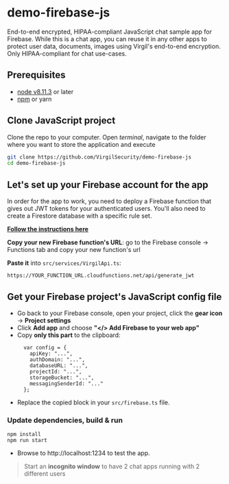# demo-firebase-js
End-to-end encrypted, HIPAA-compliant JavaScript chat sample app for Firebase. While this is a chat app, you can reuse it in any other apps to protect user data, documents, images using Virgil's end-to-end encryption. Only HIPAA-compliant for chat use-cases.

## Prerequisites

* [node v8.11.3](https://nodejs.org/en/download) or later
* [npm](https://www.npmjs.com/get-npm) or yarn

## Clone JavaScript project

Clone the repo to your computer. Open *terminal*, navigate to the folder where you want to store the application and execute
```bash
git clone https://github.com/VirgilSecurity/demo-firebase-js
cd demo-firebase-js
```

## Let's set up your Firebase account for the app

In order for the app to work, you need to deploy a Firebase function that gives out JWT tokens for your authenticated users. You'll also need to create a Firestore database with a specific rule set.

**[Follow the instructions here](https://github.com/VirgilSecurity/demo-firebase-func)**

**Copy your new Firebase function's URL**: go to the Firebase console -> Functions tab and copy your new function's url

**Paste it** into `src/services/VirgilApi.ts`:
```
https://YOUR_FUNCTION_URL.cloudfunctions.net/api/generate_jwt
```

## Get your Firebase project's JavaScript config file

* Go back to your Firebase console, open your project, click the **gear icon** -> **Project settings**
* Click **Add app** and choose **"</> Add Firebase to your web app"**
* Copy **only this part** to the clipboard:
  ```
    var config = {
      apiKey: "...",
      authDomain: "...",
      databaseURL: "...",
      projectId: "...",
      storageBucket: "...",
      messagingSenderId: "..."
    };
  ```
* Replace the copied block in your `src/firebase.ts` file.

### Update dependencies, build & run

```
npm install
npm run start
```

* Browse to http://localhost:1234 to test the app.

> Start an **incognito window** to have 2 chat apps running with 2 different users
